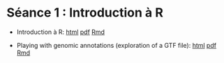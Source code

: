 # Séance 1 : Introduction à R


- Introduction à R: 
[html](R_intro.html) 
[pdf](R_intro.pdf) 
[Rmd](https://github.com/DU-Bii/module-3-Stat-R/blob/master/seance_1/R_intro.Rmd)

- Playing with genomic annotations (exploration of a GTF file): [html](gtf_exploration.html) 
[pdf](gtf_exploration.pdf)
[Rmd](https://github.com/DU-Bii/module-3-Stat-R/blob/master/seance_1/gtf_exploration.Rmd)

